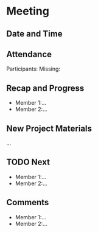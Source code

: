 # Meeting

## Date and Time

## Attendance

Participants:
Missing:

## Recap and Progress

- Member 1:...
- Member 2:...

## New Project Materials

...

## TODO Next

- Member 1:...
- Member 2:...

## Comments

- Member 1:...
- Member 2:...
